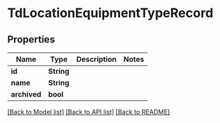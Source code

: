 # TdLocationEquipmentTypeRecord

## Properties

Name | Type | Description | Notes
------------ | ------------- | ------------- | -------------
**id** | **String** |  | 
**name** | **String** |  | 
**archived** | **bool** |  | 

[[Back to Model list]](../README.md#documentation-for-models) [[Back to API list]](../README.md#documentation-for-api-endpoints) [[Back to README]](../README.md)



